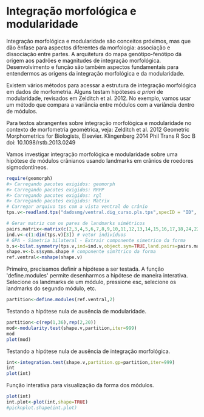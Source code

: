 # Integração morfológica e modularidade

Integração morfológica e modularidade são conceitos próximos, mas que dão ênfase para aspectos diferentes da morfologia: associação e dissociação entre partes.
A arquitetura do mapa genótipo-fenótipo dá origem aos padrões e magnitudes de integração morfológica. Desenvolvimento e função são também aspectos fundamentais para entendermos as origens da integração morfológica e da modularidade.

Existem vários métodos para acessar a estrutura de integração morfológica em dados de morfometria. Alguns testam hipóteses *a priori* de modularidade, revisados em Zelditch et al. 2012. No exemplo, vamos usar um método que compara a variância entre módulos com a variância dentro de módulos.

Para textos abrangentes sobre integração morfológica e modularidade no contexto de morfometria geométrica, veja: 
Zelditch et al. 2012 Geometric Morphometrics for Biologists, Elsevier. 
Klingenberg 2014 Phil Trans R Soc B doi: 10.1098/rstb.2013.0249

Vamos investigar integração morfológica e modularidade sobre uma hipótese de módulos crânianos usando landmarks em crânios de roedores sigmodontíneos.

```r
require(geomorph)
#> Carregando pacotes exigidos: geomorph
#> Carregando pacotes exigidos: RRPP
#> Carregando pacotes exigidos: rgl
#> Carregando pacotes exigidos: Matrix
# Carregar arquivo tps com a vista ventral do crânio 
tps.v<-readland.tps("dadosmg/ventral.dig_curso.pls.tps",specID = "ID", readcurves = FALSE)

# Gerar matriz com os pares de landmarks simétricos
pairs.matrix<-matrix(c(2,3,4,5,6,7,8,9,10,11,12,13,14,15,16,17,18,24,22,28,23,29,19,25,20,26,21,27,30,31,33,34,35,36,37,38,39,40,41,42,43,44,45,46,47,48,49,50,51,52,55,56),nrow=26,ncol=2,byrow=T)
ind.v<-c(1:dim(tps.v)[3]) # vetor indivíduos
# GPA - Simetria bilateral - Extrair componente simetrico da forma
b.s<-bilat.symmetry(tps.v,ind=ind.v,object.sym=TRUE,land.pairs=pairs.matrix)
shape.v<-b.s$symm.shape # componente sim?trico da forma
ref.ventral<-mshape(shape.v)
```

Primeiro, precisamos definir a hipótese a ser testada. A função 'define.modules' permite desenharmos a hipótese de maneira interativa. Selecione os landmarks de um módulo, pressione esc, selecione os landmarks do segundo módulo, etc.

```r
partition<-define.modules(ref.ventral,2)
```

Testando a hipótese nula de ausência de modularidade.

```r
partition<-c(rep(1,36),rep(2,20))
mod<-modularity.test(shape.v,partition,iter=999) 
mod
plot(mod)
```

Testando a hipótese nula de ausência de integração morfológica.

```r
int<-integration.test(shape.v,partition.gp=partition,iter=999) 
int
plot(int)
```

Função interativa para visualização da forma dos módulos.

```r
plot(int)
int.plot<-plot(int,shape=TRUE)
#picknplot.shape(int.plot)
```



